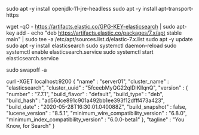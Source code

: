 sudo apt -y install openjdk-11-jre-headless
sudo apt -y install apt-transport-https

wget -qO - https://artifacts.elastic.co/GPG-KEY-elasticsearch | sudo apt-key add -
echo "deb https://artifacts.elastic.co/packages/7.x/apt stable main" | sudo tee -a /etc/apt/sources.list.d/elastic-7.x.list
sudo apt -y update
sudo apt -y install elasticsearch
sudo systemctl daemon-reload
sudo systemctl enable elasticsearch.service
sudo systemctl start elasticsearch.service

sudo swapoff -a

curl -XGET localhost:9200
{
  "name" : "server01",
  "cluster_name" : "elasticsearch",
  "cluster_uuid" : "5fceebMyQG22qIDIKIlqnQ",
  "version" : {
    "number" : "7.7.1",
    "build_flavor" : "default",
    "build_type" : "deb",
    "build_hash" : "ad56dce891c901a492bb1ee393f12dfff473a423",
    "build_date" : "2020-05-28T16:30:01.040088Z",
    "build_snapshot" : false,
    "lucene_version" : "8.5.1",
    "minimum_wire_compatibility_version" : "6.8.0",
    "minimum_index_compatibility_version" : "6.0.0-beta1"
  },
  "tagline" : "You Know, for Search"
}

